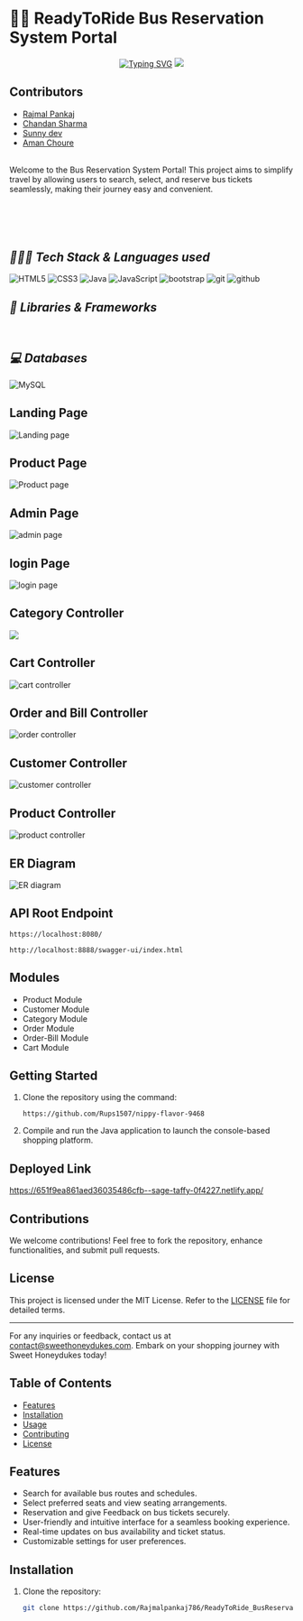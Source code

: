 # 🚌🎫 ReadyToRide Bus Reservation System Portal

<p align="center">
 <a href="https://git.io/typing-svg"><img src="https://readme-typing-svg.demolab.com?font=Delicious+Handrawn&weight=100&size=53&pause=1000&color=purpale&center=true&vCenter=true&width=605&height=118&lines=Ready+To+Ride" alt="Typing SVG" /></a>
<img src="FrontEnd/AssetsIndexPage/Shop.png"/>
</p>


## Contributors

- [Rajmal Pankaj](https://github.com/Rajmalpankaj786)
- [Chandan Sharma](https://github.com/chandansharma65914)
- [Sunny dev](https://github.com/Sunnysingh1231)
- [Aman Choure](https://github.com/amanacr0358)

<br>
Welcome to the Bus Reservation System Portal! This project aims to simplify travel by allowing users to search, select, and reserve bus tickets seamlessly, making their journey easy and convenient.

### <h2 style="margin-top:100px ;"><i>👨🏻‍💻 Tech Stack & Languages used</i></h2>
![HTML5](https://img.shields.io/badge/HTML5-E34F26?style=for-the-badge&logo=html5&logoColor=white)
![CSS3](https://img.shields.io/badge/CSS3-1572B6?style=for-the-badge&logo=css3&logoColor=white)
![Java](https://img.shields.io/badge/Java-ED8B00?style=for-the-badge&logo=java&logoColor=white)
![JavaScript](https://img.shields.io/badge/JavaScript-323330?style=for-the-badge&logo=javascript&logoColor=F7DF1E)
<img src="https://img.shields.io/badge/Libraries-563D7C?style=for-the-badge&logo=bootstrap&logoColor=white" alt="bootstrap" />
<img src="https://img.shields.io/badge/Git-f44d27?style=for-the-badge&logo=git&logoColor=white" alt="git" />
<img src="https://img.shields.io/badge/GitHub-100000?style=for-the-badge&logo=github&logoColor=white" alt="github" />



### <h2><i>🚀 Libraries & Frameworks</i></h2>
<a href="" target="blank"><img src="https://img.shields.io/static/v1?style=for-the-badge&message=Spring&color=852100&label=" alt=""/></a>
<a href="" target="blank"><img src="https://img.shields.io/static/v1?style=for-the-badge&message=SpringBoot&color=00d09c&label=" alt="" /></a>
<a href="" target="blank"><img src="https://img.shields.io/static/v1?style=for-the-badge&message=Hibernate&color=000030&label=" alt=""/></a>
<a href="" target="blank"><img src="https://img.shields.io/static/v1?style=for-the-badge&message=JDBC&color=400030&label=" alt=""/></a>
<a href="" target="blank"><img src="https://img.shields.io/static/v1?style=for-the-badge&message=Servlets&color=700030&label=" alt=""/></a>


### <h2><i>💻 Databases</i></h2>
![MySQL](https://img.shields.io/badge/MySQL-00000F?style=for-the-badge&logo=mysql&logoColor=white)



## Landing Page
![Landing page](<readmephoto/Screenshot (1954).png>)
## Product Page
![Product page](<readmephoto/Screenshot (215).png>)

## Admin Page
![admin page](<readmephoto/Screenshot (216).png>)

## login Page
![login page](<readmephoto/Screenshot (1955).png>)

## Category Controller
<img src="https://masai-course.s3.ap-south-1.amazonaws.com/editor/uploads/2023-04-10/categoryController_679746.png"/>

## Cart Controller
![cart controller](readmephoto/cart-controller.PNG)

## Order and Bill Controller
![order controller](readmephoto/sweet-order-controller.PNG)

## Customer Controller
![customer controller](readmephoto/customer-controller.PNG)

## Product Controller
![product controller](readmephoto/sweet-item-controller.PNG)

## ER Diagram
![ER diagram](<readmephoto/ER diagram sweet honeydukes.PNG>)
## API Root Endpoint

```
https://localhost:8080/
```

```
http://localhost:8888/swagger-ui/index.html
```

## Modules
- Product Module
- Customer Module
- Category Module
- Order Module
- Order-Bill Module
- Cart Module


## Getting Started

1. Clone the repository using the command:
   ```
   https://github.com/Rups1507/nippy-flavor-9468
   ```

2. Compile and run the Java application to launch the console-based shopping platform.

## Deployed Link

https://651f9ea861aed36035486cfb--sage-taffy-0f4227.netlify.app/
## Contributions

We welcome contributions! Feel free to fork the repository, enhance functionalities, and submit pull requests.

## License

This project is licensed under the MIT License. Refer to the [LICENSE](LICENSE) file for detailed terms.

---

For any inquiries or feedback, contact us at [contact@sweethoneydukes.com](mailto:contact@sweethoneydukes.com). Embark on your shopping journey with Sweet Honeydukes today!
## Table of Contents

- [Features](#features)
- [Installation](#installation)
- [Usage](#usage)
- [Contributing](#contributing)
- [License](#license)

## Features

- Search for available bus routes and schedules.
- Select preferred seats and view seating arrangements.
- Reservation and give Feedback on bus tickets securely.
- User-friendly and intuitive interface for a seamless booking experience.
- Real-time updates on bus availability and ticket status.
- Customizable settings for user preferences.

## Installation

1. Clone the repository:
   ```bash
   git clone https://github.com/Rajmalpankaj786/ReadyToRide_BusReservationSystem.git

